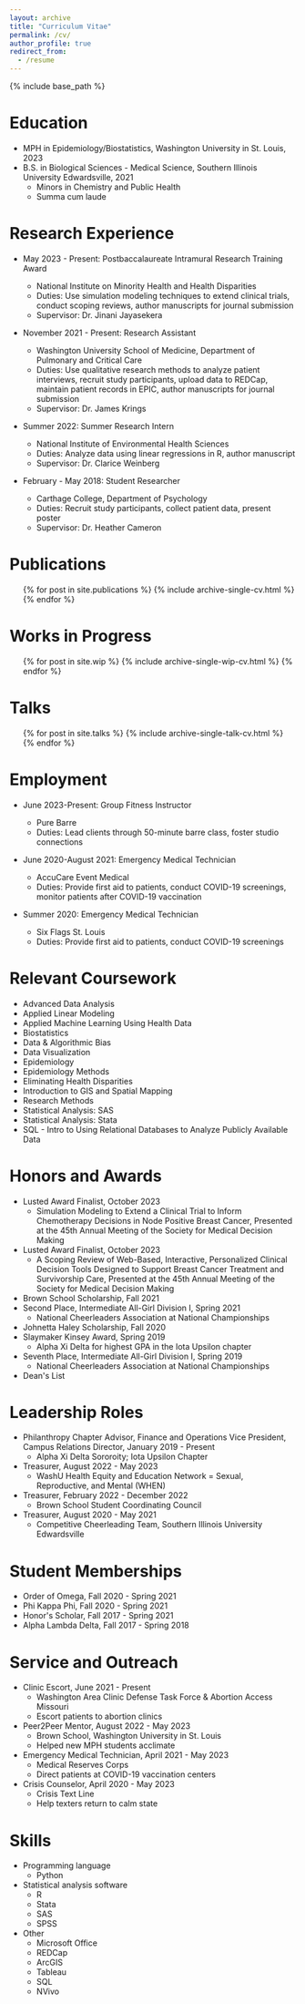 ```yaml
---
layout: archive
title: "Curriculum Vitae"
permalink: /cv/
author_profile: true
redirect_from:
  - /resume
---
```


{% include base_path %}

Education
======
* MPH in Epidemiology/Biostatistics, Washington University in St. Louis, 2023
* B.S. in Biological Sciences - Medical Science, Southern Illinois University Edwardsville, 2021
  * Minors in Chemistry and Public Health
  * Summa cum laude

Research Experience
======
* May 2023 - Present: Postbaccalaureate Intramural Research Training Award
  * National Institute on Minority Health and Health Disparities
  * Duties: Use simulation modeling techniques to extend clinical trials, conduct scoping reviews, author manuscripts for journal submission
  * Supervisor: Dr. Jinani Jayasekera

* November 2021 - Present: Research Assistant
  * Washington University School of Medicine, Department of Pulmonary and Critical Care
  * Duties: Use qualitative research methods to analyze patient interviews, recruit study participants, upload data to REDCap, maintain patient records in EPIC, author manuscripts for journal submission
  * Supervisor: Dr. James Krings
 
* Summer 2022: Summer Research Intern
  * National Institute of Environmental Health Sciences
  * Duties: Analyze data using linear regressions in R, author manuscript
  * Supervisor: Dr. Clarice Weinberg
 
* February - May 2018: Student Researcher
  * Carthage College, Department of Psychology
  * Duties: Recruit study participants, collect patient data, present poster
  * Supervisor: Dr. Heather Cameron
 
Publications
======
  <ul>{% for post in site.publications %}
    {% include archive-single-cv.html %}
  {% endfor %}</ul>
  
Works in Progress
======
  <ul>{% for post in site.wip %}
    {% include archive-single-wip-cv.html %}
  {% endfor %}</ul>

Talks
======
  <ul>{% for post in site.talks %}
    {% include archive-single-talk-cv.html %}
  {% endfor %}</ul>

Employment
======
* June 2023-Present: Group Fitness Instructor
  * Pure Barre
  * Duties: Lead clients through 50-minute barre class, foster studio connections

* June 2020-August 2021: Emergency Medical Technician
  * AccuCare Event Medical
  * Duties: Provide first aid to patients, conduct COVID-19 screenings, monitor patients after COVID-19 vaccination

* Summer 2020: Emergency Medical Technician
  * Six Flags St. Louis
  * Duties: Provide first aid to patients, conduct COVID-19 screenings
  
Relevant Coursework
======
* Advanced Data Analysis
* Applied Linear Modeling
* Applied Machine Learning Using Health Data
* Biostatistics
* Data & Algorithmic Bias
* Data Visualization
* Epidemiology
* Epidemiology Methods
* Eliminating Health Disparities
* Introduction to GIS and Spatial Mapping
* Research Methods
* Statistical Analysis: SAS
* Statistical Analysis: Stata
* SQL - Intro to Using Relational Databases to Analyze Publicly Available Data

Honors and Awards
======
* Lusted Award Finalist, October 2023
  * Simulation Modeling to Extend a Clinical Trial to Inform Chemotherapy Decisions in Node Positive Breast Cancer, Presented at the 45th Annual Meeting of the Society for Medical Decision Making
* Lusted Award Finalist, October 2023
  * A Scoping Review of Web-Based, Interactive, Personalized Clinical Decision Tools Designed to Support Breast Cancer Treatment and Survivorship Care, Presented at the 45th Annual Meeting of the Society for Medical Decision Making
* Brown School Scholarship, Fall 2021
* Second Place, Intermediate All-Girl Division I, Spring 2021
  * National Cheerleaders Association at National Championships
* Johnetta Haley Scholarship, Fall 2020
* Slaymaker Kinsey Award, Spring 2019
  * Alpha Xi Delta for highest GPA in the Iota Upsilon chapter
* Seventh Place, Intermediate All-Girl Division I, Spring 2019
  * National Cheerleaders Association at National Championships
* Dean's List

Leadership Roles
======
* Philanthropy Chapter Advisor, Finance and Operations Vice President, Campus Relations Director, January 2019 - Present
  * Alpha Xi Delta Sororoity; Iota Upsilon Chapter
* Treasurer, August 2022 - May 2023
  * WashU Health Equity and Education Network = Sexual, Reproductive, and Mental (WHEN)
* Treasurer, February 2022 - December 2022
  * Brown School Student Coordinating Council
* Treasurer, August 2020 - May 2021
  * Competitive Cheerleading Team, Southern Illinois University Edwardsville
 
Student Memberships
======
* Order of Omega, Fall 2020 - Spring 2021
* Phi Kappa Phi, Fall 2020 - Spring 2021
* Honor's Scholar, Fall 2017 - Spring 2021
* Alpha Lambda Delta, Fall 2017 - Spring 2018

Service and Outreach
======
* Clinic Escort, June 2021 - Present
  * Washington Area Clinic Defense Task Force & Abortion Access Missouri
  * Escort patients to abortion clinics
* Peer2Peer Mentor, August 2022 - May 2023
  * Brown School, Washington University in St. Louis
  * Helped new MPH students acclimate
* Emergency Medical Technician, April 2021 - May 2023
  * Medical Reserves Corps
  * Direct patients at COVID-19 vaccination centers
* Crisis Counselor, April 2020 - May 2023
  * Crisis Text Line
  * Help texters return to calm state

Skills
======
* Programming language
  * Python
* Statistical analysis software
  * R
  * Stata
  * SAS
  * SPSS
* Other
  * Microsoft Office
  * REDCap
  * ArcGIS
  * Tableau
  * SQL
  * NVivo


